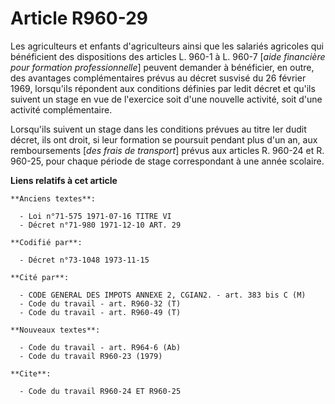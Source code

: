 # Article R960-29

Les agriculteurs et enfants d'agriculteurs ainsi que les salariés agricoles qui bénéficient des dispositions des articles L.
960-1 à L. 960-7 [*aide financière pour formation professionnelle*] peuvent demander à bénéficier, en outre, des avantages
complémentaires prévus au décret susvisé du 26 février 1969, lorsqu'ils répondent aux conditions définies par ledit décret et
qu'ils suivent un stage en vue de l'exercice soit d'une nouvelle activité, soit d'une activité complémentaire.

Lorsqu'ils suivent un stage dans les conditions prévues au titre Ier dudit décret, ils ont droit, si leur formation se
poursuit pendant plus d'un an, aux remboursements [*des frais de transport*] prévus aux articles R. 960-24 et R. 960-25, pour
chaque période de stage correspondant à une année scolaire.

**Liens relatifs à cet article**

	**Anciens textes**:

	  - Loi n°71-575 1971-07-16 TITRE VI
	  - Décret n°71-980 1971-12-10 ART. 29

	**Codifié par**:

	  - Décret n°73-1048 1973-11-15

	**Cité par**:

	  - CODE GENERAL DES IMPOTS ANNEXE 2, CGIAN2. - art. 383 bis C (M)
	  - Code du travail - art. R960-32 (T)
	  - Code du travail - art. R960-49 (T)

	**Nouveaux textes**:

	  - Code du travail - art. R964-6 (Ab)
	  - Code du travail R960-23 (1979)

	**Cite**:

	  - Code du travail R960-24 ET R960-25
